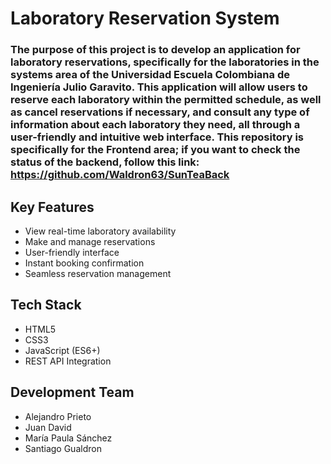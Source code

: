 # Laboratory Reservation System

### The purpose of this project is to develop an application for laboratory reservations, specifically for the laboratories in the systems area of the Universidad Escuela Colombiana de Ingeniería Julio Garavito. This application will allow users to reserve each laboratory within the permitted schedule, as well as cancel reservations if necessary, and consult any type of information about each laboratory they need, all through a user-friendly and intuitive web interface. This repository is specifically for the Frontend area; if you want to check the status of the backend, follow this link: https://github.com/Waldron63/SunTeaBack

## Key Features
- View real-time laboratory availability
- Make and manage reservations  
- User-friendly interface
- Instant booking confirmation
- Seamless reservation management

## Tech Stack
- HTML5
- CSS3
- JavaScript (ES6+)
- REST API Integration

## Development Team

- Alejandro Prieto
- Juan David
- María Paula Sánchez
- Santiago Gualdron